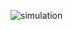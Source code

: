![simulation](https://user-images.githubusercontent.com/101305374/164498657-259323d5-7a09-43c8-a056-b37c22038c5f.png)

